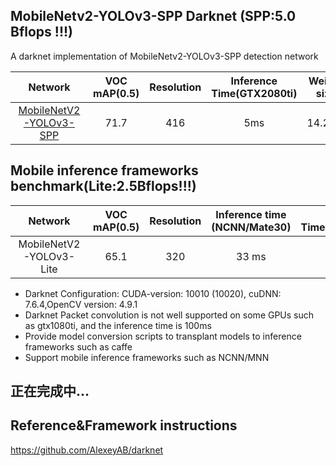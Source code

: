 ## MobileNetv2-YOLOv3-SPP Darknet (SPP:5.0 Bflops !!!)

A darknet implementation of MobileNetv2-YOLOv3-SPP detection network

Network|VOC mAP(0.5)|Resolution|Inference Time(GTX2080ti)|Weight size
:---:|:---:|:---:|:---:|:---:
[MobileNetV2-YOLOv3-SPP](models/mobilenetv2_voc/yolo_lite)|71.7|416|5ms|14.2MB
## Mobile inference frameworks benchmark(Lite:2.5Bflops!!!)
Network|VOC mAP(0.5)|Resolution|Inference time (NCNN/Mate30)|Inference Time(MNN/Mate30)|Weight size
:---:|:---:|:---:|:---:|:---:|:---:
MobileNetV2-YOLOv3-Lite|65.1|320|33 ms|&ms|9.8MB

* Darknet Configuration: CUDA-version: 10010 (10020), cuDNN: 7.6.4,OpenCV version: 4.9.1
* Darknet Packet convolution is not well supported on some GPUs such as gtx1080ti, and the inference time is 100ms
* Provide model conversion scripts to transplant models to inference frameworks such as caffe
* Support mobile inference frameworks such as NCNN/MNN 
## 正在完成中...
## Reference&Framework instructions
https://github.com/AlexeyAB/darknet
